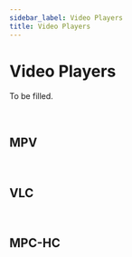 ```yaml
---
sidebar_label: Video Players
title: Video Players
---
```


# Video Players

To be filled.

&nbsp;&nbsp;

## MPV

&nbsp;&nbsp;

## VLC

&nbsp;&nbsp;

## MPC-HC
